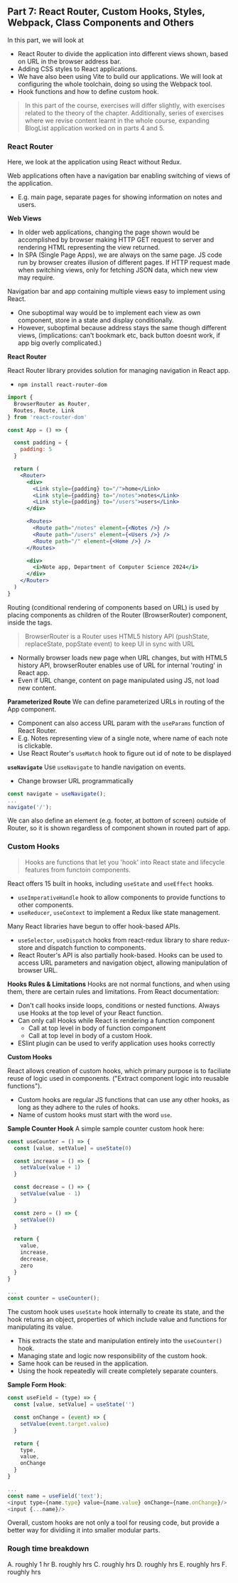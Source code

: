 ## Part 7: React Router, Custom Hooks, Styles, Webpack, Class Components and Others

In this part, we will look at 
* React Router to divide the application into different views shown, based on URL in the browser address bar. 
* Adding CSS styles to React applications. 
* We have also been using Vite to build our applications. We will look at configuring the whole toolchain, doing so using the Webpack tool. 
* Hook functions and how to define custom hook.

> In this part of the course, exercises will differ slightly, with exercises related to the theory of the chapter. Additionally, series of exercises where we revise content learnt in the whole course, expanding BlogList application worked on in parts 4 and 5. 


### React Router

Here, we look at the application using React without Redux.

Web applications often have a navigation bar enabling switching of views of the application. 
* E.g. main page, separate pages for showing information on notes and users.

**Web Views**
* In older web applications, changing the page shown would be accomplished by browser making HTTP GET request to server and rendering HTML representing the view returned.
* In SPA (Single Page Apps), we are always on the same page. JS code run by browser creates illusion of different pages. If HTTP request made when switching views, only for fetching JSON data, which new view may require.


Navigation bar and app containing multiple views easy to implement using React.
* One suboptimal way would be to implement each view as own component, store in a state and display conditionally.
* However, suboptimal because address stays the same though different views, (implications: can't bookmark etc, back button doesnt work, if app big overly complicated.)


**React Router**

React Router library provides solution for managing navigation in React app.
* `npm install react-router-dom`


```jsx
import {
  BrowserRouter as Router,
  Routes, Route, Link
} from 'react-router-dom'

const App = () => {

  const padding = {
    padding: 5
  }

  return (
    <Router>
      <div>
        <Link style={padding} to="/">home</Link>
        <Link style={padding} to="/notes">notes</Link>
        <Link style={padding} to="/users">users</Link>
      </div>

      <Routes>
        <Route path="/notes" element={<Notes />} />
        <Route path="/users" element={<Users />} />
        <Route path="/" element={<Home />} />
      </Routes>

      <div>
        <i>Note app, Department of Computer Science 2024</i>
      </div>
    </Router>
  )
}
```

Routing (conditional rendering of components based on URL) is used by placing components as children of the Router (BrowserRouter) component, inside the tags.

> BrowserRouter is a Router uses HTML5 history API (pushState, replaceState, popState event) to keep UI in sync with URL
* Normally browser loads new page when URL changes, but with HTML5 history API, browserRouter enables use of URL for internal 'routing' in React app.
* Even if URL change, content on page manipulated using JS, not load new content. 

**Parameterized Route**
We can define parameterized URLs in routing of the App component.
* Component can also access URL param with the `useParams` function of React Router.
* E.g. Notes representing view of a single note, where name of each note is clickable.
* Use React Router's `useMatch` hook to figure out id of note to be displayed


**`useNavigate`**
Use `useNavigate` to handle navigation on events.
* Change browser URL programmatically
```js
const navigate = useNavigate();
...
navigate('/');
```

We can also define an element (e.g. footer, at bottom of screen) outside of Router, so it is shown regardless of component shown in routed part of app.


### Custom Hooks

> Hooks are functions that let you 'hook' into React state and lifecycle features from functoin components.

React offers 15 built in hooks, including `useState` and `useEffect` hooks. 
* `useImperativeHandle` hook to allow components to provide functions to other components. 
* `useReducer`, `useContext` to implement a Redux like state management.

Many React libraries have begun to offer hook-based APIs.
* `useSelector`, `useDispatch` hooks from react-redux library to share redux-store and dispatch function to components.
* React Router's API is also partially hook-based. Hooks can be used to access URL parameters and navigation object, allowing manipulation of browser URL.

**Hooks Rules & Limitations**
Hooks are not normal functions, and when using them, there are certain rules and limitations. From React documentation:
* Don't call hooks inside loops, conditions or nested functions. Always use Hooks at the top level of your React function.
* Can only call Hooks while React is rendering a function component
  * Call at top level in body of function component
  * Call at top level in body of a custom Hook.
* ESlint plugin can be used to verify application uses hooks correctly

**Custom Hooks**

React allows creation of custom hooks, which primary purpose is to faciliate reuse of logic used in components. ("Extract component logic into reusable functions").
* Custom hooks are regular JS functions that can use any other hooks, as long as they adhere to the rules of hooks. 
* Name of custom hooks must start with the word `use`.

**Sample Counter Hook**
A simple sample counter custom hook here:
```js
const useCounter = () => {
  const [value, setValue] = useState(0)

  const increase = () => {
    setValue(value + 1)
  }

  const decrease = () => {
    setValue(value - 1)
  }

  const zero = () => {
    setValue(0)
  }

  return {
    value, 
    increase,
    decrease,
    zero
  }
}

...
const counter = useCounter();
```
The custom hook uses `useState` hook internally to create its state, and the hook returns an object, properties of which include value and functions for manipulating its value.
* This extracts the state and manipulation entirely into the `useCounter()` hook.
* Managing state and logic now responsibility of the custom hook.
* Same hook can be reused in the application.
* Using the hook repeatedly will create completely separate counters.

**Sample Form Hook**:
```js
const useField = (type) => {
  const [value, setValue] = useState('')

  const onChange = (event) => {
    setValue(event.target.value)
  }

  return {
    type,
    value,
    onChange
  }
}

...
const name = useField('text');
<input type={name.type} value={name.value} onChange={name.onChange}/>
<input {...name}/>
```

Overall, custom hooks are not only a tool for reusing code, but provide a better way for dividiing it into smaller modular parts.
















### Rough time breakdown

A. roughly 1 hr
B. roughly  hrs
C. roughly  hrs
D. roughly  hrs
E. roughly  hrs
F. roughly  hrs
